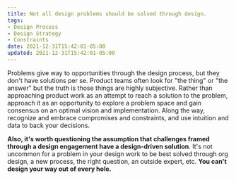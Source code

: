 ```yaml
---
title: Not all design problems should be solved through design.
tags:
- Design Process
- Design Strategy
- Constraints
date: 2021-12-31T15:42:01-05:00
updated: 2021-12-31T15:42:01-05:00
---
```


Problems give way to opportunities through the design process, but they don't have solutions per se. Product teams often look for "the thing" or "the answer" but the truth is those things are highly subjective. Rather than approaching product work as an attempt to reach a solution to the problem, approach it as an opportunity to explore a problem space and gain consensus on an optimal vision and implementation. Along the way, recognize and embrace compromises and constraints, and use intuition and data to back your decisions.

**Also, it's worth questioning the assumption that challenges framed through a design engagement have a design-driven solution**. It's not uncommon for a problem in your design work to be best solved through org design, a new process, the right question, an outside expert, etc. **You can't design your way out of every hole.**